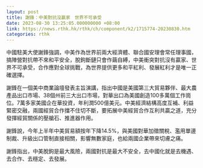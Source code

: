 ```yaml
---
layout: post
title: 謝鋒：中美對抗沒贏家　世界不可承受
date: 2023-08-30 13:25:05.000000000 +08:00
link: https://news.rthk.hk/rthk/ch/component/k2/1715774-20230830.htm
categories: rthk
---
```


中國駐美大使謝鋒強調，中美作為世界前兩大經濟體、聯合國安理會常任理事國，搞陣營對抗帶不來和平安全，脫鉤斷鏈只會作繭自縛，中美衝突對抗沒有贏家、世界不可承受，合作應對全球挑戰，為世界提供更多和平紅利、發展紅利才是唯一正確選擇。

謝鋒在一個美中商業論壇發表主旨演講，指出中國是美國第三大貿易夥伴、最大農產品出口市場、38個州前三大出口市場，對華出口為美國創造100多萬個工作崗位。7萬多家美國企在華投資，年利潤500億美元。中美經濟結構高度互補、利益緊密交融，兩國經貿合作擋不住切不斷，要拓展中美經貿合作互利共贏之道，充分發揮經貿關係的壓艙石、推進器作用。

謝鋒說，今年上半年中美貿易額按年下降14.5%，與美國對華加徵關稅、濫用單邊制裁、升級出口管制直接相關，影響無數家庭，也給兩國企業帶來切膚之痛。

謝鋒指出，中美脫鉤是最大風險，兩國對抗是最大不安全，去中國化就是去機遇、去合作、去穩定、去發展。
